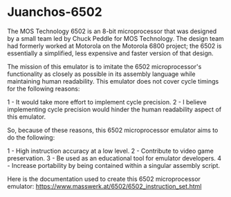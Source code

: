 # Juanchos-6502
The MOS Technology 6502 is an 8-bit microprocessor that was designed by a small team led by Chuck Peddle for MOS Technology. The design team had formerly worked at Motorola on the Motorola 6800 project; the 6502 is essentially a simplified, less expensive and faster version of that design.

The mission of this emulator is to imitate the 6502 microprocessor's functionality as closely as possible in its assembly language while maintaining human readability. This emulator does not cover cycle timings for the following reasons:

1 - It would take more effort to implement cycle precision.
2 - I believe implementing cycle precision would hinder the human readability aspect of this emulator.

So, because of these reasons, this 6502 microprocessor emulator aims to do the following:

1 - High instruction accuracy at a low level.
2 - Contribute to video game preservation.
3 - Be used as an educational tool for emulator developers.
4 - Increase portability by being contained within a singular assembly script.

Here is the documentation used to create this 6502 microprocessor emulator: https://www.masswerk.at/6502/6502_instruction_set.html
